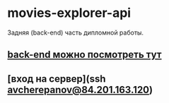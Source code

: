 # movies-explorer-api

Задняя (back-end) часть дипломной работы.

## [back-end можно посмотреть тут](http://api.avcherepanov.nomoredomains.sbs/)
## [вход на сервер](ssh avcherepanov@84.201.163.120)
